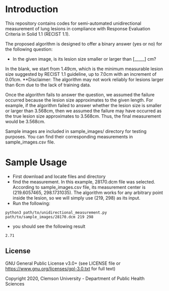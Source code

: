 # Introduction

This repository contains codes for semi-automated unidirectional measurement of lung lesions in compliance with Response Evaluation Criteria in Solid 1.1 (RECIST 1.1). 

The proposed algorithm is designed to offer a binary answer (yes or no) for the following question: 

* In the given image, is its lesion size smaller or larger than [_____] cm?

In the blank, we start from 1.49cm, which is the minimum measurable lesion size suggested by RECIST 1.1 guideline, up to 7.0cm with an increment of 0.01cm. 
**Disclaimer: The algorithm may not work reliably for lesions larger than 6cm due to the lack of training data.

Once the algorithm fails to answer the question, we assumed the failure occurred because the lesion size approximates to the given length. For example, if the algorithm failed to answer whether the lesion size is smaller or larger than 3.568cm, then we assumed the failure may have occurred as the true lesion size approximates to 3.568cm. Thus, the final measurement would be 3.568cm.

Sample images are included in sample_images/ directory for testing purposes. You can find their corresponding measurements in sample_images.csv file. 

# Sample Usage
* First download and locate files and directory
* find the measurement. In this example, 28170.dcm file was selected. According to sample_images.csv file, its measurement center is (219.6057465, 298.1731035). The algorithm works for any arbitrary point inside the lesion, so we will simply use (219, 298) as its input.
* Run the following:
```
python3 path/to/unidirectional_measurement.py path/to/sample_images/28170.dcm 219 298
```

* you should see the following result
```
2.71
```

## License

GNU General Public License v3.0+ (see LICENSE file or https://www.gnu.org/licenses/gpl-3.0.txt for full text)

Copyright 2020, Clemson University - Department of Public Health Sciences
